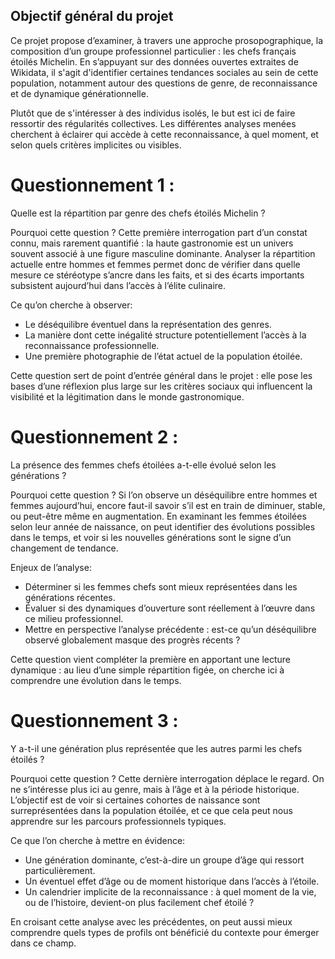 ## Objectif général du projet

Ce projet propose d’examiner, à travers une approche prosopographique, la composition d’un groupe professionnel particulier : les chefs français étoilés Michelin.
En s’appuyant sur des données ouvertes extraites de Wikidata, il s'agit d'identifier certaines tendances sociales au sein de cette population, notamment autour des questions de genre, de reconnaissance et de dynamique générationnelle.

Plutôt que de s'intéresser à des individus isolés, le but est ici de faire ressortir des régularités collectives. Les différentes analyses menées cherchent à éclairer qui accède à cette reconnaissance, à quel moment, et selon quels critères implicites ou visibles.

# Questionnement 1 :
Quelle est la répartition par genre des chefs étoilés Michelin ?

Pourquoi cette question ?
Cette première interrogation part d’un constat connu, mais rarement quantifié : la haute gastronomie est un univers souvent associé à une figure masculine dominante.
Analyser la répartition actuelle entre hommes et femmes permet donc de vérifier dans quelle mesure ce stéréotype s’ancre dans les faits, et si des écarts importants subsistent aujourd’hui dans l’accès à l’élite culinaire.

Ce qu’on cherche à observer:
- Le déséquilibre éventuel dans la représentation des genres.
- La manière dont cette inégalité structure potentiellement l’accès à la reconnaissance professionnelle.
- Une première photographie de l’état actuel de la population étoilée.

Cette question sert de point d’entrée général dans le projet : elle pose les bases d’une réflexion plus large sur les critères sociaux qui influencent la visibilité et la légitimation dans le monde gastronomique.

# Questionnement 2 :
La présence des femmes chefs étoilées a-t-elle évolué selon les générations ?

Pourquoi cette question ?
Si l’on observe un déséquilibre entre hommes et femmes aujourd’hui, encore faut-il savoir s’il est en train de diminuer, stable, ou peut-être même en augmentation.
En examinant les femmes étoilées selon leur année de naissance, on peut identifier des évolutions possibles dans le temps, et voir si les nouvelles générations sont le signe d’un changement de tendance.

Enjeux de l’analyse:
- Déterminer si les femmes chefs sont mieux représentées dans les générations récentes.
- Évaluer si des dynamiques d’ouverture sont réellement à l’œuvre dans ce milieu professionnel.
- Mettre en perspective l’analyse précédente : est-ce qu’un déséquilibre observé globalement masque des progrès récents ?

Cette question vient compléter la première en apportant une lecture dynamique : au lieu d’une simple répartition figée, on cherche ici à comprendre une évolution dans le temps.

# Questionnement 3 :
Y a-t-il une génération plus représentée que les autres parmi les chefs étoilés ?

Pourquoi cette question ?
Cette dernière interrogation déplace le regard. On ne s’intéresse plus ici au genre, mais à l’âge et à la période historique. L’objectif est de voir si certaines cohortes de naissance sont surreprésentées dans la population étoilée, et ce que cela peut nous apprendre sur les parcours professionnels typiques.

Ce que l’on cherche à mettre en évidence:
- Une génération dominante, c’est-à-dire un groupe d’âge qui ressort particulièrement.
- Un éventuel effet d’âge ou de moment historique dans l’accès à l’étoile.
- Un calendrier implicite de la reconnaissance : à quel moment de la vie, ou de l’histoire, devient-on plus facilement chef étoilé ?

En croisant cette analyse avec les précédentes, on peut aussi mieux comprendre quels types de profils ont bénéficié du contexte pour émerger dans ce champ.

